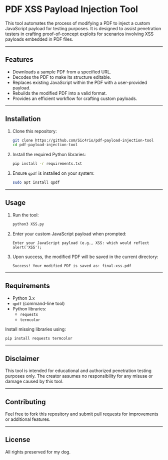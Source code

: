 
# PDF XSS Payload Injection Tool

This tool automates the process of modifying a PDF to inject a custom JavaScript payload for testing purposes. It is designed to assist penetration testers in crafting proof-of-concept exploits for scenarios involving XSS payloads embedded in PDF files.

---

## Features

- Downloads a sample PDF from a specified URL.
- Decodes the PDF to make its structure editable.
- Replaces existing JavaScript within the PDF with a user-provided payload.
- Rebuilds the modified PDF into a valid format.
- Provides an efficient workflow for crafting custom payloads.

---

## Installation

1. Clone this repository:
   ```bash
   git clone https://github.com/Sic4rio/pdf-payload-injection-tool
   cd pdf-payload-injection-tool
   ```

2. Install the required Python libraries:
   ```bash
   pip install -r requirements.txt
   ```

3. Ensure `qpdf` is installed on your system:
   ```bash
   sudo apt install qpdf
   ```

---

## Usage

1. Run the tool:
   ```bash
   python3 XSS.py
   ```

2. Enter your custom JavaScript payload when prompted:
   ```plaintext
   Enter your JavaScript payload (e.g., XSS: which would reflect alert('XSS');
   ```

3. Upon success, the modified PDF will be saved in the current directory:
   ```plaintext
   Success! Your modified PDF is saved as: final-xss.pdf
   ```

---

## Requirements

- Python 3.x
- `qpdf` (command-line tool)
- Python libraries:
  - `requests`
  - `termcolor`

Install missing libraries using:
```bash
pip install requests termcolor
```

---

## Disclaimer

This tool is intended for educational and authorized penetration testing purposes only. The creator assumes no responsibility for any misuse or damage caused by this tool.

---

## Contributing

Feel free to fork this repository and submit pull requests for improvements or additional features.

---

## License

All rights preserved for my dog. 
